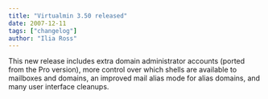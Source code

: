 ```yaml
---
title: "Virtualmin 3.50 released"
date: 2007-12-11
tags: ["changelog"]
author: "Ilia Ross"
---
```


This new release includes extra domain administrator accounts (ported from the Pro version), more control over which shells are available to mailboxes and domains, an improved mail alias mode for alias domains, and many user interface cleanups.
